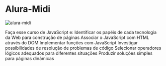 # Alura-Midi
![alura-midi](https://user-images.githubusercontent.com/87333479/228411090-8a34b70a-bd82-4d25-8399-641614f4341e.png)

Faça esse curso de JavaScript e:
Identificar os papéis de cada tecnologia da Web para construção de páginas
Associar o JavaScript com HTML através do DOM
Implementar funções com JavaScript
Investigar possibilidades de resolução de problemas de código
Selecionar operadores lógicos adequados para diferentes situações
Produzir soluções simples para páginas dinâmicas
